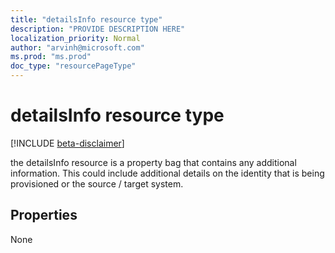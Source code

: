 ```yaml
---
title: "detailsInfo resource type"
description: "PROVIDE DESCRIPTION HERE"
localization_priority: Normal
author: "arvinh@microsoft.com"
ms.prod: "ms.prod"
doc_type: "resourcePageType"
---
```


# detailsInfo resource type

[!INCLUDE [beta-disclaimer](../../includes/beta-disclaimer.md)]

the detailsInfo resource is a property bag that contains any additional information. This could include additional details on the identity that is being provisioned or the source / target system. 

## Properties

None

<!-- uuid: 16cd6b66-4b1a-43a1-adaf-3a886856ed98
2019-02-04 14:57:30 UTC -->
<!-- {
  "type": "#page.annotation",
  "description": "detailsInfo resource",
  "keywords": "",
  "section": "documentation",
  "tocPath": ""
}-->